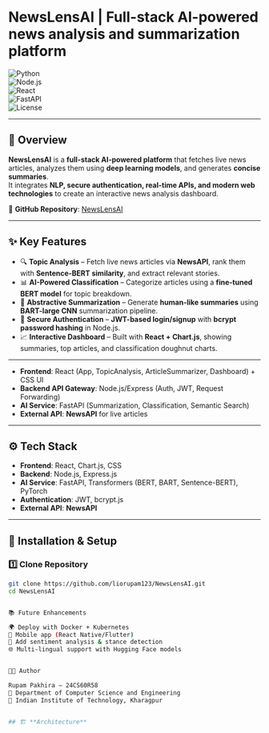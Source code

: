 # **NewsLensAI | Full-stack AI-powered news analysis and summarization platform**

![Python](https://img.shields.io/badge/Python-3.10-blue?logo=python)  
![Node.js](https://img.shields.io/badge/Node.js-18-green?logo=node.js)  
![React](https://img.shields.io/badge/React-18-blue?logo=react)  
![FastAPI](https://img.shields.io/badge/FastAPI-Backend-green?logo=fastapi)  
![License](https://img.shields.io/badge/License-MIT-yellow.svg)  

---

## 📌 **Overview**
**NewsLensAI** is a **full-stack AI-powered platform** that fetches live news articles, analyzes them using **deep learning models**, and generates **concise summaries**.  
It integrates **NLP, secure authentication, real-time APIs, and modern web technologies** to create an interactive news analysis dashboard.  

🔗 **GitHub Repository**: [NewsLensAI](https://github.com/liorupam123/NewsLensAI)  

---

## ✨ **Key Features**
- 🔍 **Topic Analysis** – Fetch live news articles via **NewsAPI**, rank them with **Sentence-BERT similarity**, and extract relevant stories.  
- 📊 **AI-Powered Classification** – Categorize articles using a **fine-tuned BERT model** for topic breakdown.  
- 📝 **Abstractive Summarization** – Generate **human-like summaries** using **BART-large CNN** summarization pipeline.  
- 🔐 **Secure Authentication** – **JWT-based login/signup** with **bcrypt password hashing** in Node.js.  
- 📈 **Interactive Dashboard** – Built with **React + Chart.js**, showing summaries, top articles, and classification doughnut charts.  

---


- **Frontend**: React (App, TopicAnalysis, ArticleSummarizer, Dashboard) + CSS UI  
- **Backend API Gateway**: Node.js/Express (Auth, JWT, Request Forwarding)  
- **AI Service**: FastAPI (Summarization, Classification, Semantic Search)  
- **External API**: **NewsAPI** for live articles  

---

## ⚙️ **Tech Stack**
- **Frontend**: React, Chart.js, CSS  
- **Backend**: Node.js, Express.js  
- **AI Service**: FastAPI, Transformers (BERT, BART, Sentence-BERT), PyTorch  
- **Authentication**: JWT, bcrypt.js  
- **External API**: **NewsAPI**  

---

## 🚀 **Installation & Setup**

### 1️⃣ Clone Repository
```bash
git clone https://github.com/liorupam123/NewsLensAI.git
cd NewsLensAI


📚 Future Enhancements

🌍 Deploy with Docker + Kubernetes
📱 Mobile app (React Native/Flutter)
🤖 Add sentiment analysis & stance detection
🌐 Multi-lingual support with Hugging Face models


👨‍💻 Author

Rupam Pakhira – 24CS60R58
📍 Department of Computer Science and Engineering
📍 Indian Institute of Technology, Kharagpur


## 🏗️ **Architecture**

